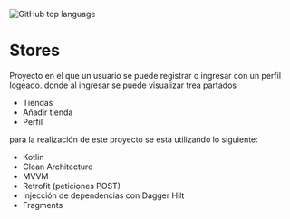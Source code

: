 ![GitHub top language](https://img.shields.io/github/languages/top/CarlosAlbertoLS/Stores)
# Stores
Proyecto en el que un usuario se puede registrar o ingresar con un perfil logeado.
donde al ingresar se puede visualizar trea partados
- Tiendas
- Añadir tienda
- Perfil

para la realización de este proyecto se esta utilizando lo siguiente:
* Kotlin
* Clean Architecture
* MVVM
* Retrofit (peticiones POST)
* Injección de dependencias con Dagger Hilt
* Fragments
